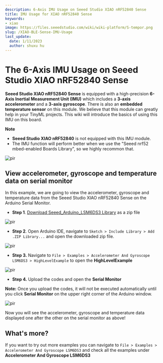 ```yaml
---
description: 6-Axis IMU Usage on Seeed Studio XIAO nRF52840 Sense
title: IMU Usage for XIAO nRF52840 Sense
keywords:
- xiao
image: https://files.seeedstudio.com/wiki/wiki-platform/S-tempor.png
slug: /XIAO-BLE-Sense-IMU-Usage
last_update:
  date: 1/11/2023
  author: shuxu hu
---
```


# The 6-Axis IMU Usage on Seeed Studio XIAO nRF52840 Sense

**Seeed Studio XIAO nRF52840 Sense** is equipped with a high-precision  **6-Axis Inertial Measurement Unit (IMU)** which includes a **3-axis accelerometer** and a **3-axis gyroscope**. There is also an **embedded temperature sensor** on this module. We believe that this module can greatly help in your TinyML projects. This wiki will introduce the basics of using this IMU on this board.

**Note**

- **Seeed Studio XIAO nRF52840** is not equipped with this IMU module.
- The IMU function will perform better when we use the "Seeed nrf52 mbed-enabled Boards Library", so we highly recommon that.

<p style={{textAlign: 'center'}}><img src="https://files.seeedstudio.com/wiki/XIAO-BLE/XIAO_nRF52840_new7.png" alt="pir" width={600} height="auto" /></p>


## View accelerometer, gyroscope and temperature data on serial monitor

In this example, we are going to view the accelerometer, gyroscope and temperature data from the Seeed Studio XIAO nRF52840 Sense on the Arduino Serial Monitor.

- **Step 1**. [Download Seeed_Arduino_LSM6DS3 Library](https://github.com/Seeed-Studio/Seeed_Arduino_LSM6DS3) as a zip file

<p style={{textAlign: 'center'}}><img src="https://files.seeedstudio.com/wiki/XIAO-BLE/LSM6DS3-github-zip.png" alt="pir" width={1000} height="auto" /></p>


- **Step 2**. Open Arduino IDE, navigate to `Sketch > Include Library > Add .ZIP Library...` and open the downloaded zip file.

<p style={{textAlign: 'center'}}><img src="https://files.seeedstudio.com/wiki/XIAO-BLE/add-zip.png" alt="pir" width={600} height="auto" /></p>


- **Step 3.** Navigate to `File > Examples > Accelerometer And Gyroscope LSM6DS3 > HighLevelExample` to open the **HighLevelExample**

<p style={{textAlign: 'center'}}><img src="https://files.seeedstudio.com/wiki/XIAO-BLE/IMU-install.png" alt="pir" width={550} height="auto" /></p>


- **Step 4.** Upload the codes and open the **Serial Monitor**

**Note:** Once you upload the codes, it will not be executed automatically until you click **Serial Monitor** on the upper right corner of the Arduino window.
<p style={{textAlign: 'center'}}><img src="https://files.seeedstudio.com/wiki/XIAO-BLE/IMU-example-output.png" alt="pir" width={600} height="auto" /></p>

Now you will see the accelerometer, gyroscope and temperature data displayed one after the other on the serial monitor as above!

## What's more?

If you want to try out more examples you can navigate to `File > Examples > Accelerometer And Gyroscope LSM6DS3` and check all the examples under **Accelerometer And Gyroscope LSM6DS3**